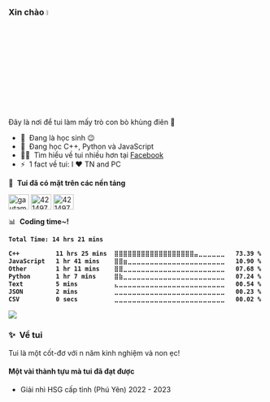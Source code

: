 ### Xin chào <a><img src="https://media.giphy.com/media/hvRJCLFzcasrR4ia7z/giphy.gif" width="5%"></a>
Đây là nơi để tui làm mấy trò con bò khùng điên :rofl:

- 🔭 &nbsp;Đang là học sinh :wink:
- 🌱 &nbsp;Đang học C++, Python và JavaScript
- 👨‍💻 &nbsp;Tìm hiểu về tui nhiều hơn tại [Facebook](https://www.facebook.com/ngnsusinn)
- ⚡ &nbsp;1 fact về tui: I :heart: TN and PC

🔗 &nbsp;**Tui đã có mặt trên các nền tảng**
<p align="left">
<a href="https://www.linkedin.com/in/ngnsusinn" target="blank"><img align="center" src="https://raw.githubusercontent.com/rahuldkjain/github-profile-readme-generator/master/src/images/icons/Social/linked-in-alt.svg" alt="gautamkrishnar" height="30" width="40" /></a>
<a href="https://www.instagram.com/ngnsusinn" target="blank"><img align="center" src="https://raw.githubusercontent.com/rahuldkjain/github-profile-readme-generator/master/src/images/icons/Social/instagram.svg" alt="4214976" height="30" width="40" /></a>
 <a href="https://www.facebook.com/ngnsusinn" target="blank"><img align="center" src="https://raw.githubusercontent.com/rahuldkjain/github-profile-readme-generator/master/src/images/icons/Social/facebook.svg" alt="4214976" height="30" width="40" /></a>


📊 &nbsp;**Coding time~!**
 <strong>
<!--START_SECTION:waka-->

```txt
Total Time: 14 hrs 21 mins

C++          11 hrs 25 mins  ⣿⣿⣿⣿⣿⣿⣿⣿⣿⣿⣿⣿⣿⣿⣿⣿⣿⣿⣤⣀⣀⣀⣀⣀⣀   73.39 %
JavaScript   1 hr 41 mins    ⣿⣿⣶⣀⣀⣀⣀⣀⣀⣀⣀⣀⣀⣀⣀⣀⣀⣀⣀⣀⣀⣀⣀⣀⣀   10.90 %
Other        1 hr 11 mins    ⣿⣿⣀⣀⣀⣀⣀⣀⣀⣀⣀⣀⣀⣀⣀⣀⣀⣀⣀⣀⣀⣀⣀⣀⣀   07.68 %
Python       1 hr 7 mins     ⣿⣷⣀⣀⣀⣀⣀⣀⣀⣀⣀⣀⣀⣀⣀⣀⣀⣀⣀⣀⣀⣀⣀⣀⣀   07.24 %
Text         5 mins          ⣄⣀⣀⣀⣀⣀⣀⣀⣀⣀⣀⣀⣀⣀⣀⣀⣀⣀⣀⣀⣀⣀⣀⣀⣀   00.54 %
JSON         2 mins          ⣀⣀⣀⣀⣀⣀⣀⣀⣀⣀⣀⣀⣀⣀⣀⣀⣀⣀⣀⣀⣀⣀⣀⣀⣀   00.23 %
CSV          0 secs          ⣀⣀⣀⣀⣀⣀⣀⣀⣀⣀⣀⣀⣀⣀⣀⣀⣀⣀⣀⣀⣀⣀⣀⣀⣀   00.02 %
```

<!--END_SECTION:waka-->
 </strong>
 
 ![](https://leetcard.jacoblin.cool/ngnsusinn?ext=contest)
 
### ✨&nbsp; Về tui

Tui là một cốt-đơ với n năm kinh nghiệm và non ẹc!

#### Một vài thành tựu mà tui đã đạt được
 - Giải nhì HSG cấp tỉnh (Phú Yên) 2022 - 2023

